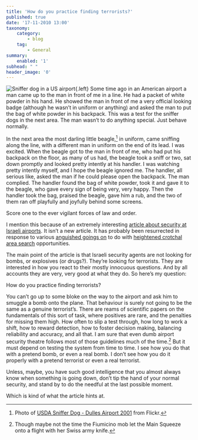 ```yaml
---
title: 'How do you practice finding terrorists?'
published: true
date: '17-11-2010 13:00'
taxonomy:
    category:
        - blog
    tag:
        - General
summary:
    enabled: '1'
subhead: " "
header_image: '0'
---
```


![Sniffer dog in a US airport](https://farm1.static.flickr.com/28/40870254_a7b4e40176_m.jpg){.left} Some time ago in an American airport a man came up to the man in front of me in a line. He had a packet of white powder in his hand. He showed the man in front of me a very official looking badge (although he wasn’t in uniform or anything) and asked the man to put the bag of white powder in his backpack. This was a test for the sniffer dogs in the next area. The man wasn’t to do anything special. Just behave normally.

In the next area the most darling little beagle,[^fn2] in uniform, came sniffing along the line, with a different man in uniform on the end of its lead. I was excited. When the beagle got to the man in front of me, who had put his backpack on the floor, as many of us had, the beagle took a sniff or two, sat down promptly and looked pretty intently at his handler. I was watching pretty intently myself, and I hope the beagle ignored me. The handler, all serious like, asked the man if he could please open the backpack. The man complied. The handler found the bag of white powder, took it and gave it to the beagle, who gave every sign of being very, very happy. Then the handler took the bag, praised the beagle, gave him a rub, and the two of them ran off playfully and joyfully behind some screens.

Score one to the ever vigilant forces of law and order.

I mention this because of an extremely interesting [article about security at Israeli airports](https://www.thestar.com/news/world/2009/12/30/the_israelification_of_airports_high_security_little_bother.html). It isn’t a new article. It has probably been resurrected in response to various [anguished goings on](https://twitter.com/furrygirl/status/4303353379037184) to do with [heightened crotchal area search](https://boingboing.net/2010/10/30/tsa-demands-testicul.html) opportunities.

The main point of the article is that Israeli security agents are not looking for bombs, or explosives (or drugs?). They’re looking for terrorists. They are interested in how you react to their mostly innocuous questions. And by all accounts they are very, very good at what they do. So here’s my question:

How do you practice finding terrorists?

You can’t go up to some bloke on the way to the airport and ask him to smuggle a bomb onto the plane. That behaviour is surely not going to be the same as a genuine terrorist’s. There are reams of scientific papers on the fundamentals of this sort of task, where positives are rare, and the penalties for missing them high. How often to slip a test through, how long to work a shift, how to reward detection, how to foster decision making, balancing reliability and accuracy, and all that. I am sure that even dumb airport security theatre follows most of those guidelines much of the time.[^fn1] But it must depend on testing the system from time to time. I see how you do that with a pretend bomb, or even a real bomb. I don’t see how you do it properly with a pretend terrorist or even a real terrorist.

Unless, maybe, you have such good intelligence that you almost always know when something is going down, don’t tip the hand of your normal security, and stand by to do the needful at the last possible moment.

Which is kind of what the article hints at.

[^fn1]: Though maybe not the time the Fiumicino mob let the Main Squeeze onto a flight with her Swiss army knife. 

[^fn2]: Photo of [USDA Sniffer Dog - Dulles Airport 2001](http://www.flickr.com/photos/dmcl/40870254/) from Flickr.

